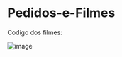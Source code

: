 # Pedidos-e-Filmes

<p> Codigo dos filmes: </p>

![image](https://github.com/RenanZanollo/Pedidos-e-Filmes/assets/163452594/ece5b6ed-9c64-43d5-a1fb-985d5433413f)


